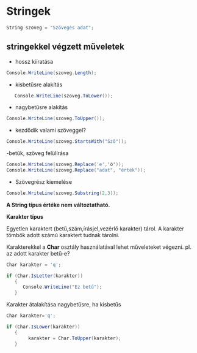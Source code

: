 ﻿# Stringek
```C#
String szoveg = "Szöveges adat";
```

   

 ## stringekkel végzett műveletek

- hossz kiíratása
```C#    
Console.WriteLine(szoveg.Length);
```

 - kisbetűsre alakítás
```C#
   Console.WriteLine(szoveg.ToLower());
```
 - nagybetűsre alakítás
```C#
Console.WriteLine(szoveg.ToUpper());
```
 - kezdődik valami szöveggel?
```C#
Console.WriteLine(szoveg.StartsWith("Szö"));
```
 -betűk, szöveg felülírása
```C#
Console.WriteLine(szoveg.Replace('e','ö'));
Console.WriteLine(szoveg.Replace("adat", "érték"));
```


- Szövegrész kiemelése
```c#
Console.WriteLine(szoveg.Substring(2,3));
```
**A String típus értéke nem változtatható.**

**Karakter típus**

Egyetlen karaktert (betű,szám,írásjel,vezérlő karakter) tárol.
A karakter tömbök adott számú karaktert tudnak tárolni.

Karakterekkel a **Char** osztály használatával lehet műveleteket végezni.
pl. az adott karakter betű-e?
```C#
Char karakter = 'q';

if (Char.IsLetter(karakter))
   {
      Console.WriteLine("Ez betű");
   }
```
Karakter átalakítása nagybetűsre, ha kisbetűs
```c#
Char karakter='q';

if (Char.IsLower(karakter))
   {
        karakter = Char.ToUpper(karakter);
   }
